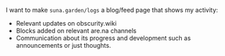 
I want to make `suna.garden/logs` a blog/feed page that shows my activity:
- Relevant updates on obscurity.wiki
- Blocks added on relevant are.na channels
- Communication about its progress and development such as announcements or just thoughts.